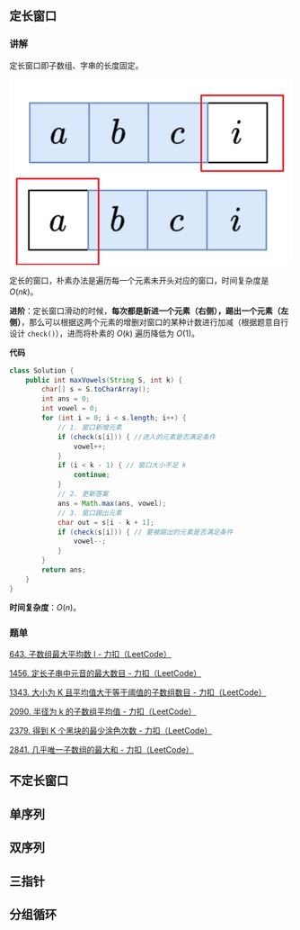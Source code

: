 ## 定长窗口

### 讲解

定长窗口即子数组、字串的长度固定。

![image-20250322212644325](./typora文档图片/image-20250322212644325.png)

定长的窗口，朴素办法是遍历每一个元素未开头对应的窗口，时间复杂度是 $O(nk)$。

**进阶**：定长窗口滑动的时候，**每次都是新进一个元素（右侧），踢出一个元素（左侧）**，那么可以根据这两个元素的增删对窗口的某种计数进行加减（根据题意自行设计 `check()`），进而将朴素的 $O(k)$ 遍历降低为 $O(1)$。

**代码**

```java
class Solution {
    public int maxVowels(String S, int k) {
        char[] s = S.toCharArray();
        int ans = 0;
        int vowel = 0;
        for (int i = 0; i < s.length; i++) {
            // 1. 窗口新增元素
            if (check(s[i])) { //进入的元素是否满足条件
                vowel++;
            }
            if (i < k - 1) { // 窗口大小不足 k
                continue;
            }
            // 2. 更新答案
            ans = Math.max(ans, vowel);
            // 3. 窗口踢出元素
            char out = s[i - k + 1];
            if (check(s[i])) { // 要被踢出的元素是否满足条件
                vowel--;
            }
        }
        return ans;
    }
}
```

**时间复杂度**：$O(n)$。

### 题单

[643. 子数组最大平均数 I - 力扣（LeetCode）](https://leetcode.cn/problems/maximum-average-subarray-i/)

[1456. 定长子串中元音的最大数目 - 力扣（LeetCode）](https://leetcode.cn/problems/maximum-number-of-vowels-in-a-substring-of-given-length/description/)

[1343. 大小为 K 且平均值大于等于阈值的子数组数目 - 力扣（LeetCode）](https://leetcode.cn/problems/number-of-sub-arrays-of-size-k-and-average-greater-than-or-equal-to-threshold/)

[2090. 半径为 k 的子数组平均值 - 力扣（LeetCode）](https://leetcode.cn/problems/k-radius-subarray-averages/)

[2379. 得到 K 个黑块的最少涂色次数 - 力扣（LeetCode）](https://leetcode.cn/problems/minimum-recolors-to-get-k-consecutive-black-blocks/description/)

[2841. 几乎唯一子数组的最大和 - 力扣（LeetCode）](https://leetcode.cn/problems/maximum-sum-of-almost-unique-subarray/description/)

## 不定长窗口

## 单序列

## 双序列

## 三指针

## 分组循环











